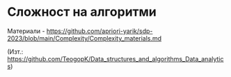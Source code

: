 # Сложност на алгоритми
Материали - https://github.com/apriori-yarik/sdp-2023/blob/main/Complexity/Complexity_materials.md

(Изт.: https://github.com/TeogopK/Data_structures_and_algorithms_Data_analytics)
